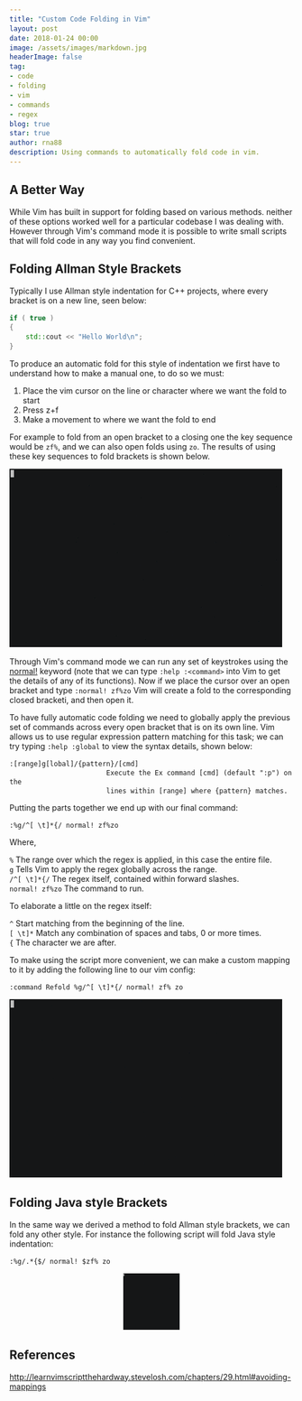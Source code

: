 ```yaml
---
title: "Custom Code Folding in Vim"
layout: post
date: 2018-01-24 00:00
image: /assets/images/markdown.jpg
headerImage: false
tag:
- code
- folding
- vim
- commands
- regex
blog: true
star: true
author: rna88
description: Using commands to automatically fold code in vim.
---
```


## A Better Way

While Vim has built in support for folding based on various methods. neither of these options worked well for a particular codebase I was dealing with. However through Vim's command mode it is possible to write small scripts that will fold code in any way you find  convenient.

## Folding Allman Style Brackets

Typically I use Allman style indentation for C++ projects, where every bracket is on a new line, seen below:

```cpp
if ( true )
{
	std::cout << "Hello World\n";
}
```

To produce an automatic fold for this style of indentation we first have to understand how to make a manual one, to do so we must: 

1. Place the vim cursor on the line or character where we want the fold to start
2. Press z+f
3. Make a movement to where we want the fold to end

For example to fold from an open bracket to a closing one the key sequence would be `zf%`, and we can also open folds using `zo`. The results of using these key sequences to fold brackets is shown below.

![Markdown Gif][1]

Through Vim's command mode we can run any set of keystrokes using the [normal!](http://learnvimscriptthehardway.stevelosh.com/chapters/29.html#avoiding-mappings) keyword (note that we can type `:help :<command>` into Vim to get the details of any of its functions). Now if we place the cursor over an open bracket and type `:normal! zf%zo` Vim will create a fold to the corresponding closed bracketi, and then open it. 

To have fully automatic code folding we need to globally apply the previous set of commands across every open bracket that is on its own line. Vim allows us to use regular expression pattern matching for this task; we can try typing `:help :global` to view the syntax details, shown below:

```vim
:[range]g[lobal]/{pattern}/[cmd]
                        Execute the Ex command [cmd] (default ":p") on the
                        lines within [range] where {pattern} matches.
```

Putting the parts together we end up with our final command:


```
:%g/^[ \t]*{/ normal! zf%zo
```

Where,

`%` The range over which the regex is applied, in this case the entire file.  
`g` Tells Vim to apply the regex globally across the range.  
`/^[ \t]*{/` The regex itself, contained within forward slashes.  
`normal! zf%zo` The command to run.  

To elaborate a little on the regex itself:  

`^` Start matching from the beginning of the line.  
`[ \t]*` Match any combination of spaces and tabs, 0 or more times.  
`{` The character we are after.  


 To make using the script more convenient, we can make a custom mapping to it by adding the following line to our vim config:

```
:command Refold %g/^[ \t]*{/ normal! zf% zo  
```

![Markdown Gif][2]


## Folding Java style Brackets

In the same way we derived a method to fold Allman style brackets, we can fold any other style. For instance the following script will fold Java style indentation:

```
:%g/.*{$/ normal! $zf% zo
```
<p align="center">
<img src="/assets/gifs/JautoFolding.gif" width="100" height="100">
</p>

## References 

http://learnvimscriptthehardway.stevelosh.com/chapters/29.html#avoiding-mappings

[1]: /assets/gifs/manualFolding.gif
[2]: /assets/gifs/autoFolding.gif
[3]: /assets/gifs/JautoFolding.gif
